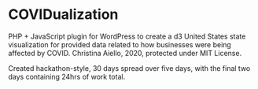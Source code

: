 # COVIDualization
PHP + JavaScript plugin for WordPress to create a d3 United States state visualization for provided data related to how businesses were being affected by COVID.
Christina Aiello, 2020, protected under MIT License.

Created hackathon-style, 30 days spread over five days, with the final two days containing 24hrs of work total.

